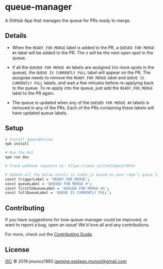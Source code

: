 # queue-manager

A GitHub App that manages the queue for PRs ready to merge.

## Details
- When the `READY_FOR_MERGE` label is added to the PR, a `QUEUED FOR MERGE #X` label will be added to the PR. The `X`  will be the next open spot in the queue.

- If all the `QUEUED FOR MERGE #X` labels are assigned (no more spots in the queue), the `QUEUE IS CURRENTLY FULL` label will appear on the PR. The assignee needs to remove the `READY_FOR_MERGE` label and `QUEUE IS CURRENTLY FULL` labels, and wait a few minutes before re-applying back to the queue. To re-apply into the queue, just add the `READY_FOR_MERGE` label to the PR again.

- The queue is updated when any of the `QUEUED FOR MERGE #X` labels is removed in any of the PRs. Each of the PRs containing these labels will have updated queue labels.


## Setup

```sh
# Install dependencies
npm install

# Run the bot
npm run dev

# Track webhook requests at: https://smee.io/1nV2sEgmi1rNYmt

# Update all the below consts in index.js based on your repo's queue labels
const triggerLabel = 'READY_FOR_MERGE';
const queueLabel = 'QUEUED FOR MERGE #';
const firstInQueueLabel = 'QUEUED FOR MERGE #1';
const fullQueueLabel = 'QUEUE IS CURRENTLY FULL';
```

## Contributing

If you have suggestions for how queue-manager could be improved, or want to report a bug, open an issue! We'd love all and any contributions.

For more, check out the [Contributing Guide](CONTRIBUTING.md).

## License

[ISC](LICENSE) © 2019 jmunoz1992 <jasmine.esplago.munoz@gmail.com>
